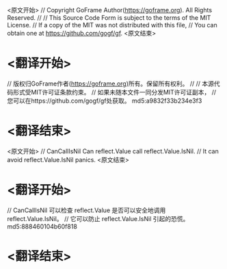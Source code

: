 
<原文开始>
// Copyright GoFrame Author(https://goframe.org). All Rights Reserved.
//
// This Source Code Form is subject to the terms of the MIT License.
// If a copy of the MIT was not distributed with this file,
// You can obtain one at https://github.com/gogf/gf.
<原文结束>

# <翻译开始>
// 版权归GoFrame作者(https://goframe.org)所有。保留所有权利。
//
// 本源代码形式受MIT许可证条款约束。
// 如果未随本文件一同分发MIT许可证副本，
// 您可以在https://github.com/gogf/gf处获取。 md5:a9832f33b234e3f3
# <翻译结束>


<原文开始>
// CanCallIsNil Can reflect.Value call reflect.Value.IsNil.
// It can avoid reflect.Value.IsNil panics.
<原文结束>

# <翻译开始>
// CanCallIsNil 可以检查 reflect.Value 是否可以安全地调用 reflect.Value.IsNil。
// 它可以防止 reflect.Value.IsNil 引起的恐慌。 md5:888460104b60f818
# <翻译结束>

